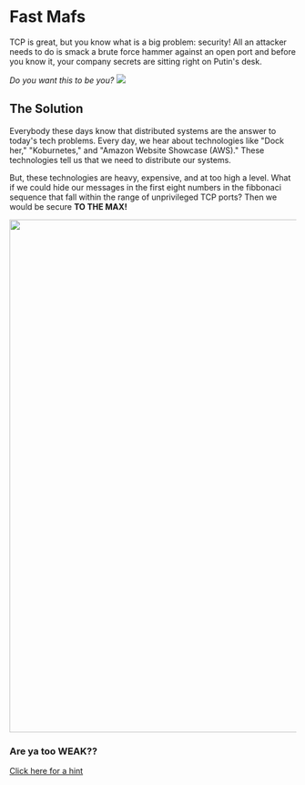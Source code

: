 # Fast Mafs

TCP is great, but you know what is a big problem: security! All an attacker
needs to do is smack a brute force hammer against an open port and before
you know it, your company secrets are sitting right on Putin's desk.

_Do you want this to be you?_
<img src="https://foreignpolicy.com/wp-content/uploads/2019/04/gettyimages-826469180.jpg?w=800&h=533&quality=90" />

## The Solution

Everybody these days know that distributed systems are the answer to today's
tech problems. Every day, we hear about technologies like "Dock her," "Koburnetes,"
and "Amazon Website Showcase (AWS)." These technologies tell us that we need
to distribute our systems.

But, these technologies are heavy, expensive, and at too high a level. What if
we could hide our messages in the first eight numbers in the fibbonaci sequence
that fall within the range of unprivileged TCP ports? Then we would be secure
**TO THE MAX!**

<img width="900px" src="https://upload.wikimedia.org/wikipedia/en/9/9d/Fort_Knox_tank.jpg" />

### Are ya too WEAK??

<a href="/staff/doc/hints.fibbonaci">Click here for a hint</a>
